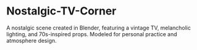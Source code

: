 # Nostalgic-TV-Corner
A nostalgic scene created in Blender, featuring a vintage TV, melancholic lighting, and 70s-inspired props. Modeled for personal practice and atmosphere design.
